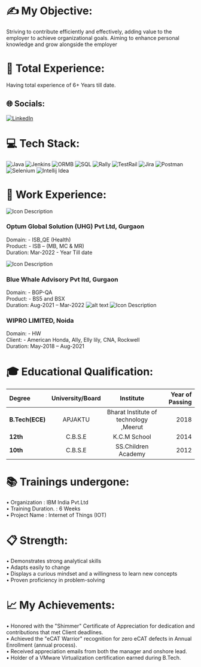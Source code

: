 # ✍ My Objective:

Striving to contribute efficiently and effectively, adding value to the employer to achieve organizational goals. Aiming to enhance personal knowledge and grow alongside the employer

# 👜 Total Experience:
Having total experience of 6+ Years till date.


## 🌐 Socials:
[![LinkedIn](https://img.shields.io/badge/LinkedIn-%230077B5.svg?logo=linkedin&logoColor=white)](https://www.linkedin.com/in/krishna-kumar-34145912b) 

# 💻 Tech Stack:
![Java](https://img.shields.io/badge/java-%23ED8B00.svg?style=plastic&logo=openjdk&logoColor=white) ![Jenkins](https://img.shields.io/badge/jenkins-%232C5263.svg?style=plastic&logo=jenkins&logoColor=white) ![ORMB](https://img.shields.io/badge/ORMB-%23F24E1E.svg?style=plastic&logo=ORMB&logoColor=white) ![SQL](https://img.shields.io/badge/SQL-%234ea94b.svg?style=plastic&logo=MySQL&logoColor=white) ![Rally](https://img.shields.io/badge/Rally-%23F24E1E.svg?style=plastic&logo=Rally&logoColor=white) ![TestRail](https://img.shields.io/badge/TestRail-%234ea94b.svg?style=plastic&logo=TestRail&logoColor=white) ![Jira](https://img.shields.io/badge/jira-%230A0FFF.svg?style=plastic&logo=jira&logoColor=white) ![Postman](https://img.shields.io/badge/Postman-FF6C37?style=plastic&logo=postman&logoColor=white) ![Selenium](https://img.shields.io/badge/Selenium-43B02A?logo=Selenium&logoColor=white) ![Intellij Idea](https://img.shields.io/badge/Intellij%20Idea-%23000000.svg?style=plastic&logo=intellij-idea&logoColor=white)

# 💼 Work Experience:
![Icon Description](ptum.ico) 
### Optum Global Solution (UHG) Pvt Ltd, Gurgaon

Domain: - ISB_QE (Health) </br>
Product: - ISB – (MB, MC & MR) </br>
Duration:  Mar-2022 - Year Till date

![Icon Description](KrishnaKumar1203/KrishnaKumar1203/Bluestacks.ico) 
### Blue Whale Advisory Pvt ltd, Gurgaon

Domain: - BGP-QA </br>
Product: - BS5 and BSX </br>
Duration:  Aug-2021 – Mar-2022
![alt text](https://github.com/KrishnaKumar1203/KrishnaKumar1203/main/Wipro.ico)
![Icon Description](KrishnaKumar1203/KrishnaKumar1203/Wipro.ico) 
### WIPRO LIMITED, Noida

Domain: - HW </br>
Client: - American Honda, Ally, Elly lily, CNA, Rockwell </br>
Duration: May-2018 – Aug-2021

# 🎓 Educational Qualification:
|     Degree      |  University/Board |                Institute               | Year of Passing |
|:----------------|:-----------------:|:--------------------------------------:|---------------: |
| **B.Tech(ECE)** |      APJAKTU      | Bharat Institute of technology ,Meerut |2018             |
| **12th**        |      C.B.S.E      | K.C.M School                           |2014             |
| **10th**        |      C.B.S.E      | SS.Children Academy                    |2012             |

# 📚 Trainings undergone:
•	Organization         : IBM India Pvt.Ltd </br>
•	Training Duration.   : 6 Weeks </br>
•	Project Name         : Internet of Things (IOT)

# 📋 Strength:
•	Demonstrates strong analytical skills </br>
•	Adapts easily to change </br>
•	Displays a curious mindset and a willingness to learn new concepts </br>
•	Proven proficiency in problem-solving

# 📈 My Achievements:
•	Honored with the "Shimmer" Certificate of Appreciation for dedication and contributions that met Client deadlines. </br>
•	Achieved the "eCAT Warrior" recognition for zero eCAT defects in Annual Enrollment (annual process). </br>
•	Received appreciation emails from both the manager and onshore lead. </br>
•	Holder of a VMware Virtualization certification earned during B.Tech.

  
<!-- Proudly created with GPRM ( https://gprm.itsvg.in  ) -->
